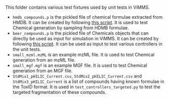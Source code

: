 This folder contains various test fixtures used by unit tests in ViMMS.

- `hmdb_compounds.p` is the pickled file of chemical formulae extracted from HMDB. It can be
  created by following [this script](https://github.com/glasgowcompbio/vimms/blob/master/vimms/scripts/generate_test_fixtures.py).
  It is used to test Chemical generation by sampling from HDMB formulae.
- `beer_compounds.p` is the pickled file of Chemicals objects that can directly be used as input for
  simulation in ViMMS. It can be created by following [this script](https://github.com/glasgowcompbio/vimms/blob/master/vimms/scripts/generate_test_fixtures.py).
  It can be used as input to test various controllers in the unit tests.
- `small_mzml.mzML` is an example mzML file. It is used to test Chemical generation from an mzML file.
- `small_mgf.mgf` is an example MGF file. It is used to test Chemical generation from an MGF file.
- `StdMix1_pHILIC_Current.csv`, `StdMix2_pHILIC_Current.csv` and `StdMix3_pHILIC_Current` is a list of compounds having known formulae
  in the ToxID format. It is used in `test_controllers_targeted.py` to test the targeted fragmentation of these compounds.